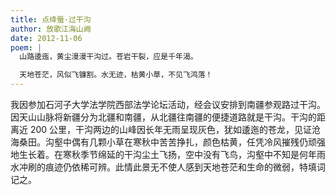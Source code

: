 ```yaml
---
title: 点绛蜃·过干沟
author: 放歌江海山阙
date: 2012-11-06
poem: |
  山路逶迤，黄尘漫漫干沟过。苍岩干裂，应是千年渴。

  天地苍茫，风似飞镰割。水无迹，枯黄小草，不见飞鸿落！
---
```


我因参加石河子大学法学院西部法学论坛活动，经会议安排到南疆参观路过干沟。因天山山脉将新疆分为北疆和南疆，从北疆往南疆的便捷道路就是干沟。干沟的距离近 200 公里，干沟两边的山峰因长年无雨呈现灰色，犹如逶迤的苍龙，见证沧海桑田。沟壑中偶有几颗小草在寒秋中苦苦挣扎，颜色枯黄，任凭冷风摧残仍顽强地生长着。在寒秋季节绵延的干沟尘土飞扬，空中没有飞鸟，沟壑中不知是何年雨水冲刷的痕迹仍依稀可辨。此情此景无不使人感到天地苍茫和生命的微弱，特填词记之。
